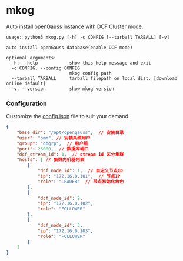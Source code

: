 # mkog

Auto install [openGauss](https://opengauss.org/) instance with DCF Cluster mode.

```shell
usage: python3 mkog.py [-h] -c CONFIG [--tarball TARBALL] [-v]

auto install openGauss database(enable DCF mode)

optional arguments:
  -h, --help            show this help message and exit
  -c CONFIG, --config CONFIG
                        mkog config path
  --tarball TARBALL     tarball filepath on local dist. [download online default]
  -v, --version         show mkog version
```


### Configuration

Customize the [config.json](./config.json) file to suit your demand.

```json
{
    "base_dir": "/opt/opengauss",  // 安装目录
    "user": "omm", // 安装系统用户
    "group": "dbgrp",  // 用户组
    "port": 26000,  // 数据库端口
    "dcf_stream_id": 1,  // stream id 区分集群
    "hosts": [ // 集群内机器列表
        {
            "dcf_node_id": 1,  // 自定义节点ID
            "ip": "172.16.0.101",  // 节点IP
            "role": "LEADER"  // 节点初始化角色
        },
        {
            "dcf_node_id": 2,
            "ip": "172.16.0.102",
            "role": "FOLLOWER"
        },
        {
            "dcf_node_id": 3,
            "ip": "172.16.0.103",
            "role": "FOLLOWER"
        }
    ]
}
```

